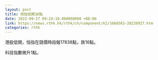 ```yaml
---
layout: post
title: 恒指低開16點
date: 2022-09-27 09:24:10.000000000 +08:00
link: https://news.rthk.hk/rthk/ch/component/k2/1668563-20220927.htm
categories: rthk
---
```


港股低開，恒指在競價時段報17838點，跌16點。

科技指數微升1點。
